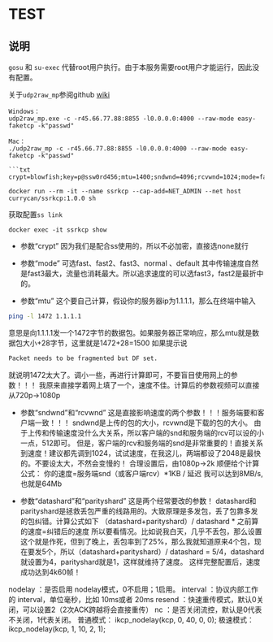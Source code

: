 # TEST

## 说明

`gosu` 和 `su-exec` 代替root用户执行。由于本服务需要root用户才能运行，因此没有配置。

关于`udp2raw_mp`参阅github [wiki](https://github.com/wangyu-/udp2raw-multiplatform/wiki/udp2raw%E5%8E%9F%E7%94%9F%E8%BF%90%E8%A1%8C%E5%9C%A8windows-macOS%E4%B8%8A%E2%80%9C%E5%8A%A0%E9%80%9F%E2%80%9Dkcptun)

```
Windows：
udp2raw_mp.exe -c -r45.66.77.88:8855 -l0.0.0.0:4000 --raw-mode easy-faketcp -k"passwd"

Mac：
./udp2raw_mp -c -r45.66.77.88:8855 -l0.0.0.0:4000 --raw-mode easy-faketcp -k"passwd"

```txt
crypt=blowfish;key=p@ssw0rd456;mtu=1400;sndwnd=4096;rcvwnd=1024;mode=fast2;datashard=10;parityshard=3;dscp=46;nocomp=true;tcp=true
```

```shell
docker run --rm -it --name ssrkcp --cap-add=NET_ADMIN --net host currycan/ssrkcp:1.0.0 sh
```

获取配置`ss link`

```shell
docker exec -it ssrkcp show
```

- 参数“crypt”
因为我们是配合ss使用的，所以不必加密，直接选none就行

- 参数“mode”
可选fast、fast2、fast3、normal 、default
其中传输速度自然是fast3最大，流量也消耗最大。所以追求速度的可以选fast3，fast2是最折中的。

- 参数“mtu”
这个要自己计算，假设你的服务器ip为1.1.1.1，那么在终端中输入

```sh
ping -l 1472 1.1.1.1
```

意思是向1.1.1.1发一个1472字节的数据包。如果服务器正常响应，那么mtu就是数据包大小+28字节，这里就是1472+28=1500
如果提示说

``` txt
Packet needs to be fragmented but DF set.
```

就说明1472太大了。调小一些，再进行计算即可，不要盲目使用网上的参数！！！
我原来直接学着网上填了一个，速度不佳。计算后的参数视频可以直接从720p->1080p

- 参数“sndwnd”和“rcvwnd”
这是直接影响速度的两个参数！！！服务端要和客户端一致！！！
sndwnd是上传的包的大小，rcvwnd是下载的包的大小。
由于上传和传输速度没什么大关系，所以客户端的snd和服务端的rcv可以设的小一点，512即可。
但是，客户端的rcv和服务端的snd是非常重要的！直接关系到速度！建议都先调到1024，试试速度，在我这儿，两端都设了2048是最快的。不要设太大，不然会变慢的！
合理设置后，由1080p->2k
顺便给个计算公式：
你的速度=服务端snd（或客户端rcv）*1KB / 延迟
我可以达到8MB/s,也就是64Mb

- 参数“datashard”和“parityshard”
这是两个经常要改的参数！
datashard和parityshard是拯救丢包严重的线路用的。大致原理是多发包，丢了包靠多发的包纠错。计算公式如下
（datashard+parityshard）/ datashard * 之前算的速度=纠错后的速度
所以要看情况。比如说我白天，几乎不丢包，那么设置这个就是作死，但到了晚上，丢包率到了25%，那么我就知道原来4个包，现在要发5个，所以（datashard+parityshard）/ datashard = 5/4，datashard就设置为4，parityshard就是1，这样就维持了速度。
这样完整配置后，速度成功达到4k60帧！

nodelay ：是否启用 nodelay模式，0不启用；1启用。
interval ：协议内部工作的 interval，单位毫秒，比如 10ms或者 20ms
resend ：快速重传模式，默认0关闭，可以设置2（2次ACK跨越将会直接重传）
nc ：是否关闭流控，默认是0代表不关闭，1代表关闭。
普通模式： ikcp_nodelay(kcp, 0, 40, 0, 0);
极速模式： ikcp_nodelay(kcp, 1, 10, 2, 1);
